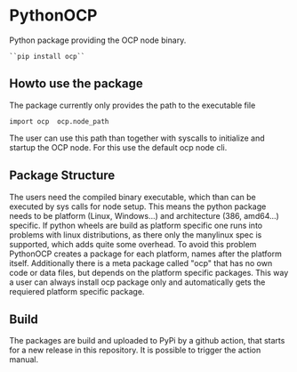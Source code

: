 # PythonOCP
Python package providing the OCP node binary. 

    ``pip install ocp``

## Howto use the package
The package currently only provides the path to the executable file
   
   ``import ocp 
     ocp.node_path``

The user can use this path than together with syscalls to initialize and startup the OCP node. For this use the default ocp node cli.

## Package Structure
The users need the compiled binary executable, which than can be executed by sys calls for node setup. This means the python package needs to be platform (Linux, Windows...) and architecture (386, amd64...) specific. If python wheels are build as platform specific one runs into problems with linux distributions, as there only the manylinux spec is supported, which adds quite some overhead. To avoid this problem PythonOCP creates a package for each platform, names after the platform itself. Additionally there is a meta package called "ocp" that has no own code or data files, but depends on the platform specific packages. This way a user can always install ocp package only and automatically gets the requiered platform specific package.

## Build
The packages are build and uploaded to PyPi by a github action, that starts for a new release in this repository. It is possible to trigger the action manual.
